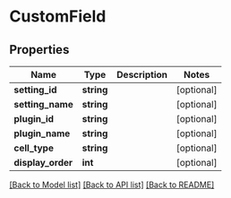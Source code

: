 # CustomField

## Properties
Name | Type | Description | Notes
------------ | ------------- | ------------- | -------------
**setting_id** | **string** |  | [optional] 
**setting_name** | **string** |  | [optional] 
**plugin_id** | **string** |  | [optional] 
**plugin_name** | **string** |  | [optional] 
**cell_type** | **string** |  | [optional] 
**display_order** | **int** |  | [optional] 

[[Back to Model list]](../README.md#documentation-for-models) [[Back to API list]](../README.md#documentation-for-api-endpoints) [[Back to README]](../README.md)


